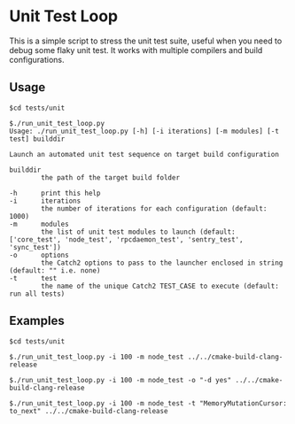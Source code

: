 # Unit Test Loop
This is a simple script to stress the unit test suite, useful when you need to debug some flaky unit test.
It works with multiple compilers and build configurations.

## Usage

```
$cd tests/unit

$./run_unit_test_loop.py
Usage: ./run_unit_test_loop.py [-h] [-i iterations] [-m modules] [-t test] builddir

Launch an automated unit test sequence on target build configuration

builddir
        the path of the target build folder

-h      print this help
-i      iterations
        the number of iterations for each configuration (default: 1000)
-m      modules
        the list of unit test modules to launch (default: ['core_test', 'node_test', 'rpcdaemon_test', 'sentry_test', 'sync_test'])
-o      options
        the Catch2 options to pass to the launcher enclosed in string (default: "" i.e. none)
-t      test
        the name of the unique Catch2 TEST_CASE to execute (default: run all tests)
```

## Examples

```
$cd tests/unit

$./run_unit_test_loop.py -i 100 -m node_test ../../cmake-build-clang-release

$./run_unit_test_loop.py -i 100 -m node_test -o "-d yes" ../../cmake-build-clang-release

$./run_unit_test_loop.py -i 100 -m node_test -t "MemoryMutationCursor: to_next" ../../cmake-build-clang-release
```